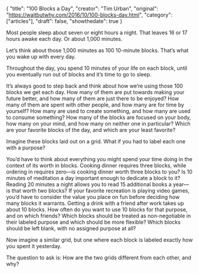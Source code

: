 {
  "title": "100 Blocks a Day",
  "creator": "Tim Urban",
  "original": "https://waitbutwhy.com/2016/10/100-blocks-day.html",
  "category": ["articles"],
  "draft": false,
  "showthedate": true
}

Most people sleep about seven or eight hours a night. That leaves 16 or 17 hours awake each day. Or about 1,000 minutes.

Let’s think about those 1,000 minutes as 100 10-minute blocks. That’s what you wake up with every day.

Throughout the day, you spend 10 minutes of your life on each block, until you eventually run out of blocks and it’s time to go to sleep.

It’s always good to step back and think about how we’re using those 100 blocks we get each day. How many of them are put towards making your future better, and how many of them are just there to be enjoyed? How many of them are spent with other people, and how many are for time by yourself? How many are used to create something, and how many are used to consume something? How many of the blocks are focused on your body, how many on your mind, and how many on neither one in particular? Which are your favorite blocks of the day, and which are your least favorite?

Imagine these blocks laid out on a grid. What if you had to label each one with a purpose?

You’d have to think about everything you might spend your time doing in the context of its worth in blocks. Cooking dinner requires three blocks, while ordering in requires zero—is cooking dinner worth three blocks to you? Is 10 minutes of meditation a day important enough to dedicate a block to it? Reading 20 minutes a night allows you to read 15 additional books a year—is that worth two blocks? If your favorite recreation is playing video games, you’d have to consider the value you place on fun before deciding how many blocks it warrants. Getting a drink with a friend after work takes up about 10 blocks. How often do you want to use 10 blocks for that purpose, and on which friends? Which blocks should be treated as non-negotiable in their labeled purpose and which should be more flexible? Which blocks should be left blank, with no assigned purpose at all?

Now imagine a similar grid, but one where each block is labeled exactly how you spent it yesterday.

The question to ask is: How are the two grids different from each other, and why?